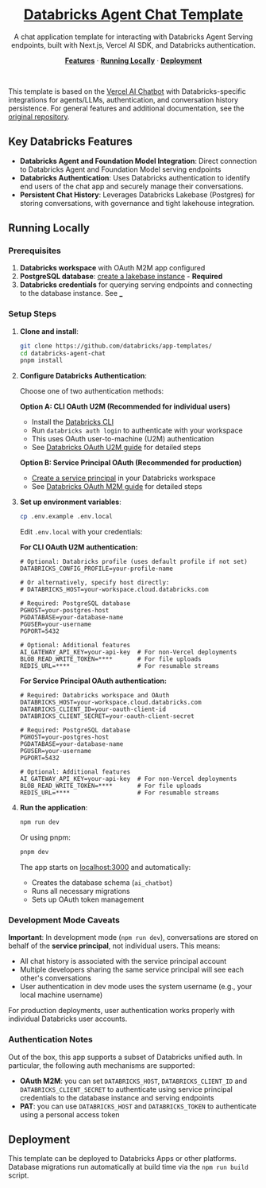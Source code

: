 <a href="https://docs.databricks.com/aws/en/generative-ai/agent-framework/chat-app">
  <h1 align="center">Databricks Agent Chat Template</h1>
</a>

<p align="center">
    A chat application template for interacting with Databricks Agent Serving endpoints, built with Next.js, Vercel AI SDK, and Databricks authentication.
</p>

<p align="center">
  <a href="#features"><strong>Features</strong></a> ·
  <a href="#running-locally"><strong>Running Locally</strong></a> ·
  <a href="#deployment"><strong>Deployment</strong></a>
</p>
<br/>

This template is based on the [Vercel AI Chatbot](https://github.com/vercel/ai-chatbot) with Databricks-specific integrations for agents/LLMs, authentication, and conversation history persistence.
For general features and additional documentation, see the [original repository](https://github.com/vercel/ai-chatbot/blob/main/README.md).

## Key Databricks Features

- **Databricks Agent and Foundation Model Integration**: Direct connection to Databricks Agent and Foundation Model serving endpoints
- **Databricks Authentication**: Uses Databricks authentication to identify end users of the chat app and securely manage their conversations.
- **Persistent Chat History**: Leverages Databricks Lakebase (Postgres) for storing conversations, with governance and tight lakehouse integration.

## Running Locally

### Prerequisites

1. **Databricks workspace** with OAuth M2M app configured
2. **PostgreSQL database**: [create a lakebase instance](https://docs.databricks.com/aws/en/oltp/instances/create/) - **Required**
3. **Databricks credentials** for querying serving endpoints and connecting to the database instance. See [_](#authentication-notes)

### Setup Steps

1. **Clone and install**:
   ```bash
   git clone https://github.com/databricks/app-templates/
   cd databricks-agent-chat
   pnpm install
   ```

2. **Configure Databricks Authentication**:

   Choose one of two authentication methods:

   **Option A: CLI OAuth U2M (Recommended for individual users)**

   - Install the [Databricks CLI](https://docs.databricks.com/en/dev-tools/cli/install.html)
   - Run `databricks auth login` to authenticate with your workspace
   - This uses OAuth user-to-machine (U2M) authentication
   - See [Databricks OAuth U2M guide](https://docs.databricks.com/en/dev-tools/auth/oauth-u2m.html) for detailed steps

   **Option B: Service Principal OAuth (Recommended for production)**

   - [Create a service principal](https://docs.databricks.com/aws/en/admin/users-groups/manage-service-principals?language=Workspace%C2%A0admin%C2%A0settings#-add-service-principals-to-your-account) in your Databricks workspace
   - See [Databricks OAuth M2M guide](https://docs.databricks.com/en/dev-tools/auth/oauth-m2m.html) for detailed steps


3. **Set up environment variables**:
   ```bash
   cp .env.example .env.local
   ```

   Edit `.env.local` with your credentials:

   **For CLI OAuth U2M authentication:**
   ```env
   # Optional: Databricks profile (uses default profile if not set)
   DATABRICKS_CONFIG_PROFILE=your-profile-name

   # Or alternatively, specify host directly:
   # DATABRICKS_HOST=your-workspace.cloud.databricks.com

   # Required: PostgreSQL database
   PGHOST=your-postgres-host
   PGDATABASE=your-database-name
   PGUSER=your-username
   PGPORT=5432

   # Optional: Additional features
   AI_GATEWAY_API_KEY=your-api-key  # For non-Vercel deployments
   BLOB_READ_WRITE_TOKEN=****       # For file uploads
   REDIS_URL=****                   # For resumable streams
   ```

   **For Service Principal OAuth authentication:**
   ```env
   # Required: Databricks workspace and OAuth
   DATABRICKS_HOST=your-workspace.cloud.databricks.com
   DATABRICKS_CLIENT_ID=your-oauth-client-id
   DATABRICKS_CLIENT_SECRET=your-oauth-client-secret

   # Required: PostgreSQL database
   PGHOST=your-postgres-host
   PGDATABASE=your-database-name
   PGUSER=your-username
   PGPORT=5432

   # Optional: Additional features
   AI_GATEWAY_API_KEY=your-api-key  # For non-Vercel deployments
   BLOB_READ_WRITE_TOKEN=****       # For file uploads
   REDIS_URL=****                   # For resumable streams
   ```

4. **Run the application**:
   ```bash
   npm run dev
   ```

   Or using pnpm:
   ```bash
   pnpm dev
   ```

   The app starts on [localhost:3000](http://localhost:3000) and automatically:
   - Creates the database schema (`ai_chatbot`)
   - Runs all necessary migrations
   - Sets up OAuth token management

### Development Mode Caveats

**Important**: In development mode (`npm run dev`), conversations are stored on behalf of the **service principal**, not individual users. This means:

- All chat history is associated with the service principal account
- Multiple developers sharing the same service principal will see each other's conversations
- User authentication in dev mode uses the system username (e.g., your local machine username)

For production deployments, user authentication works properly with individual Databricks user accounts.

### Authentication Notes

Out of the box, this app supports a subset of Databricks unified auth. In particular, the following auth mechanisms are supported:
- **OAuth M2M**: you can set `DATABRICKS_HOST`, `DATABRICKS_CLIENT_ID` and `DATABRICKS_CLIENT_SECRET` to authenticate using service principal credentials to the database instance and serving endpoints
- **PAT**: you can use `DATABRICKS_HOST` and `DATABRICKS_TOKEN` to authenticate using a personal access token


## Deployment

This template can be deployed to Databricks Apps or other platforms. Database migrations run automatically at build time via the `npm run build` script.

